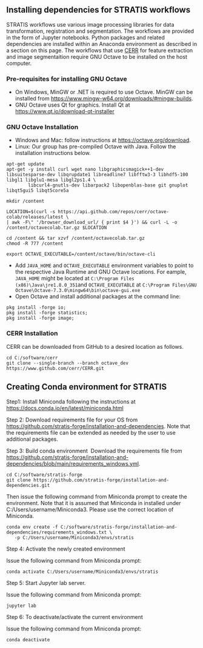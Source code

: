 ## Installing dependencies for STRATIS workflows

STRATIS workflows use various image processing libraries for data transformation, registration and segmentation. The workflows are provided in the form of Jupyter notebooks. Python packages and related dependencies are installed within an Anaconda environment as described in a section on this page. The workflows that use [CERR](https://www.github.com/cerr) for feature extraction and image segmentaition require GNU Octave to be installed on the host computer. 

### Pre-requisites for installing GNU Octave
* On Windows, MinGW or .NET is required to use Octave. MinGW can be installed from https://www.mingw-w64.org/downloads/#mingw-builds. 
* GNU Octave uses Qt for graphics. Install Qt at https://www.qt.io/download-qt-installer


### GNU Octave Installation

* Windows and Mac: follow instructions at https://octave.org/download. 
* Linux: Our group has pre-compiled Octave with Java. Follow the installation instructions below.

```
apt-get update
apt-get -y install curl wget nano libgraphicsmagick++1-dev libsuitesparse-dev libqrupdate1 libreadline7 libfftw3-3 libhdf5-100 libgl1 libglu1-mesa libgl2ps1.4 \
        libcurl4-gnutls-dev libarpack2 libopenblas-base git gnuplot libqt5gui5 libqt5core5a

mkdir /content

LOCATION=$(curl -s https://api.github.com/repos/cerr/octave-colab/releases/latest \
| awk -F\" '/browser_download_url/ { print $4 }') && curl -L -o /content/octavecolab.tar.gz $LOCATION
 
cd /content && tar xzvf /content/octavecolab.tar.gz
chmod -R 777 /content

export OCTAVE_EXECUTABLE=/content/octave/bin/octave-cli
```

* Add `JAVA_HOME` and `OCTAVE_EXECUTABLE` environment variables to point to the respective Java Runtime and GNU Octave locations. For eample, `JAVA_HOME` might be located at `C:\Program Files (x86)\Java\jre1.8.0_351`and `OCTAVE_EXECUTABLE` at `C:\Program Files\GNU Octave\Octave-7.3.0\mingw64\bin\octave-gui.exe`
* Open Octave and install additional packages at the command line:
```
pkg install -forge io;
pkg install -forge statistics; 
pkg install -forge image;
```

### CERR Installation
CERR can be downloaded from GitHub to a desired location as follows.
```
cd C:/software/cerr
git clone --single-branch --branch octave_dev https://www.github.com/cerr/CERR.git
```

## Creating Conda environment for STRATIS 

Step1: Install Miniconda following the instructions at https://docs.conda.io/en/latest/miniconda.html

Step 2: Download requirements file for your OS from https://github.com/stratis-forge/installation-and-dependencies. Note that the requirements file can be extended as needed by the user to use additional packages.

Step 3: Build conda environment 
Download the requirements file from https://github.com/stratis-forge/installation-and-dependencies/blob/main/requirements_windows.yml. 
```
cd C:/software/stratis-forge
git clone https://github.com/stratis-forge/installation-and-dependencies.git
```
Then issue the following command from Miniconda prompt to create the environment. Note that it is assumed that Miniconda in installed under C:/Users/username/Miniconda3. Please use the correct location of Miniconda.
```
conda env create -f C:/software/stratis-forge/installation-and-dependencies/requirements_windows.txt \
   -p C:/Users/username/Miniconda3/envs/stratis
```

Step 4: Activate the newly created environment

Issue the following command from Miniconda prompt:
```
conda activate C:/Users/username/Miniconda3/envs/stratis
```

Step 5: Start Jupyter lab server.

Issue the following command from Miniconda prompt:
```
jupyter lab
```

Step 6: To deactivate/activate the current environment

Issue the following command from Miniconda prompt:
```
conda deactivate
```
